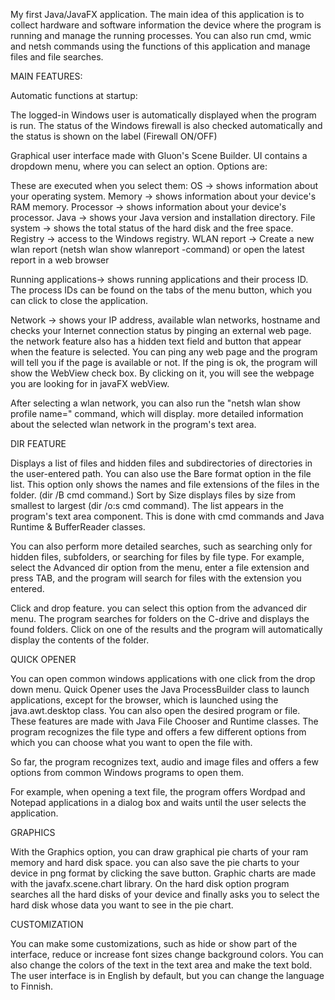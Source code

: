 My first Java/JavaFX application. The main idea of ​​this application is to collect hardware and software information
the device where the program is running and manage the running processes. You can also run cmd, wmic and netsh
commands using the functions of this application and manage files and file searches.

MAIN FEATURES:

Automatic functions at startup:

The logged-in Windows user is automatically displayed when the program is run.
The status of the Windows firewall is also checked automatically and the status is shown on the label (Firewall ON/OFF)


Graphical user interface made with Gluon's Scene Builder. UI contains a dropdown menu, where you can select an option.
Options are:

These are executed when you select them:
OS -> shows information about your operating system.
Memory -> shows information about your device's RAM memory.
Processor -> shows information about your device's processor.
Java -> shows your Java version and installation directory.
File system -> shows the total status of the hard disk and the free space.
Registry -> access to the Windows registry.
WLAN report -> Create a new wlan report  (netsh wlan show wlanreport -command) or open the latest report in a web browser


Running applications-> shows running applications and their process ID.
The process IDs can be found on the tabs of the menu button, which you can click to close the application.


Network -> shows your IP address, available wlan networks, hostname and checks your Internet connection status by pinging an external web page.
the network feature also has a hidden text field and button that appear when the feature is selected.
You can ping any web page and the program will tell you if the page is available or not.
If the ping is ok, the program will show the WebView check box. By clicking on it, you will
see the webpage you are looking for in javaFX webView.

After selecting a wlan network, you can also run the "netsh wlan show profile name=" command, which will display. 
more detailed information about the selected wlan network in the program's text area.

DIR FEATURE

Displays a list of files and hidden files and subdirectories of directories in the user-entered path.
You can also use the Bare format option in the file list. This option only shows the names and file 
extensions of the files in the folder. (dir /B cmd command.)
Sort by Size displays files by size from smallest to largest (dir /o:s cmd command).
The list appears in the program's text area component.
This is done with cmd commands and Java Runtime & BufferReader classes.

You can also perform more detailed searches, such as searching only for hidden files, 
subfolders, or searching for files by file type.
For example, select the Advanced dir option from the menu, enter a file extension and press TAB,
and the program will search for files with the extension you entered.

Click and drop feature. you can select this option from the advanced dir menu. 
The program searches for folders on the C-drive and displays the found folders. 
Click on one of the results and the program will automatically display the contents of the folder.



QUICK OPENER

You can open common windows applications with one click from the drop down menu.
Quick Opener uses the Java ProcessBuilder class to launch applications, except for the browser, which is launched using
the java.awt.desktop class.
You can also open the desired program or file. These features are made with Java File Chooser and Runtime classes.
The program recognizes the file type and offers a few different options from which you can choose what you want to
open the file with.

So far, the program recognizes text, audio and image files and offers a few options from common Windows programs to
open them.

For example, when opening a text file, the program offers Wordpad and Notepad applications in a dialog box 
and waits until the user selects the application.

GRAPHICS

With the Graphics option, you can draw graphical pie charts of your ram memory and hard disk space.
you can also save the pie charts to your device in png format by clicking the save button.
Graphic charts are made with the javafx.scene.chart library.
On the hard disk option program searches all the hard disks of your device and finally asks you to select the hard disk whose data you want to see in the pie chart.

CUSTOMIZATION

You can make some customizations, such as hide or show part of the interface, reduce or increase font sizes
change background colors. You can also change the colors of the text in the text area and make the text bold.
The user interface is in English by default, but you can change the language to Finnish.